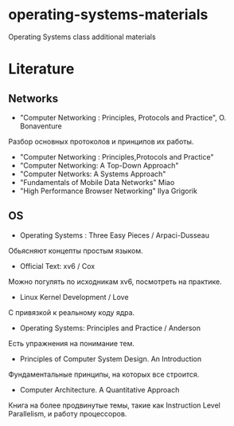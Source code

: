 # operating-systems-materials
Operating Systems class additional materials

# Literature 

## Networks

- "Computer Networking : Principles, Protocols and Practice", O. Bonaventure


Разбор основных протоколов и принципов их работы. 

- "Computer Networking : Principles,Protocols and Practice"
- "Computer Networking: A Top-Down Approach"
- "Computer Networks: A Systems Approach"
- "Fundamentals of Mobile Data Networks" Miao
- "High Performance Browser Networking" Ilya Grigorik

## OS

- Operating Systems : Three Easy Pieces / Arpaci-Dusseau


Обьясняют концепты простым языком. 

- Official Text: xv6 / Cox


Можно погулять по исходникам xv6, посмотреть на практике. 

- Linux Kernel Development / Love


С привязкой к реальному коду ядра. 

- Operating Systems: Principles and Practice / Anderson


Есть упражнения на понимание тем. 

- Principles of Computer System Design. An Introduction

Фундаментальные принципы, на которых все строится. 

- Computer Architecture. A Quantitative Approach

Книга на более продвинутые темы, такие как Instruction Level Parallelism, и работу процессоров.
